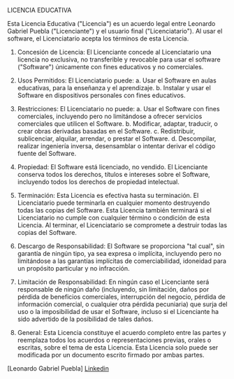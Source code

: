 LICENCIA EDUCATIVA

Esta Licencia Educativa ("Licencia") es un acuerdo legal entre Leonardo Gabriel Puebla ("Licenciante") y el usuario final ("Licenciatario"). Al usar el software, el Licenciatario acepta los términos de esta Licencia.

1. Concesión de Licencia:
   El Licenciante concede al Licenciatario una licencia no exclusiva, no transferible y revocable para usar el software ("Software") únicamente con fines educativos y no comerciales.

2. Usos Permitidos:
   El Licenciatario puede:
   a. Usar el Software en aulas educativas, para la enseñanza y el aprendizaje.
   b. Instalar y usar el Software en dispositivos personales con fines educativos.

3. Restricciones:
   El Licenciatario no puede:
   a. Usar el Software con fines comerciales, incluyendo pero no limitándose a ofrecer servicios comerciales que utilicen el Software.
   b. Modificar, adaptar, traducir, o crear obras derivadas basadas en el Software.
   c. Redistribuir, sublicenciar, alquilar, arrendar, o prestar el Software.
   d. Descompilar, realizar ingeniería inversa, desensamblar o intentar derivar el código fuente del Software.

4. Propiedad:
   El Software está licenciado, no vendido. El Licenciante conserva todos los derechos, títulos e intereses sobre el Software, incluyendo todos los derechos de propiedad intelectual.

5. Terminación:
   Esta Licencia es efectiva hasta su terminación. El Licenciatario puede terminarla en cualquier momento destruyendo todas las copias del Software. Esta Licencia también terminará si el Licenciatario no cumple con cualquier término o condición de esta Licencia. Al terminar, el Licenciatario se compromete a destruir todas las copias del Software.

6. Descargo de Responsabilidad:
   El Software se proporciona "tal cual", sin garantía de ningún tipo, ya sea expresa o implícita, incluyendo pero no limitándose a las garantías implícitas de comerciabilidad, idoneidad para un propósito particular y no infracción.

7. Limitación de Responsabilidad:
   En ningún caso el Licenciante será responsable de ningún daño (incluyendo, sin limitación, daños por pérdida de beneficios comerciales, interrupción del negocio, pérdida de información comercial, o cualquier otra pérdida pecuniaria) que surja del uso o la imposibilidad de usar el Software, incluso si el Licenciante ha sido advertido de la posibilidad de tales daños.

8. General:
   Esta Licencia constituye el acuerdo completo entre las partes y reemplaza todos los acuerdos o representaciones previas, orales o escritas, sobre el tema de esta Licencia. Esta Licencia solo puede ser modificada por un documento escrito firmado por ambas partes.

[Leonardo Gabriel Puebla]
[Linkedin](https://www.linkedin.com/in/leonardo-puebla-1a2b71229/)
